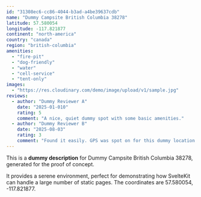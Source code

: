 ```yaml
---
id: "31308ec6-cc86-4044-b3ad-a4be39637cdb"
name: "Dummy Campsite British Columbia 38278"
latitude: 57.580054
longitude: -117.821877
continent: "north-america"
country: "canada"
region: "british-columbia"
amenities:
  - "fire-pit"
  - "dog-friendly"
  - "water"
  - "cell-service"
  - "tent-only"
images:
  - "https://res.cloudinary.com/demo/image/upload/v1/sample.jpg"
reviews:
  - author: "Dummy Reviewer A"
    date: "2025-01-010"
    rating: 5
    comment: "A nice, quiet dummy spot with some basic amenities."
  - author: "Dummy Reviewer B"
    date: "2025-08-03"
    rating: 3
    comment: "Found it easily. GPS was spot on for this dummy location."
---
```


This is a **dummy description** for Dummy Campsite British Columbia 38278, generated for the proof of concept.

It provides a serene environment, perfect for demonstrating how SvelteKit can handle a large number of static pages. The coordinates are 57.580054, -117.821877.
